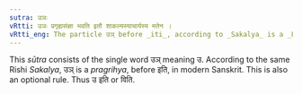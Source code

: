 ```yaml
---
sutra: उञः
vRtti: उञः प्रगृह्यसंज्ञा भवति इतौ शाकल्यस्याचार्यस्य मतेन ।
vRtti_eng: The particle उञ् before _iti_, according to _Sakalya_ is a _Pragrihya_.
---
```

This _sūtra_ consists of the single word उञ् meaning उ. According to the same Rishi _Sakalya_, उञ् is a _pragrihya_, before इति, in modern Sanskrit. This is also an optional rule. Thus उ इति or विति.
